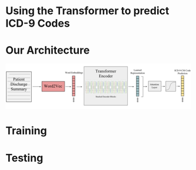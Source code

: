 # Using the Transformer to predict ICD-9 Codes

# Our Architecture 
![alt text](assets/ArchitectureDiagram.png)

# Training

# Testing

